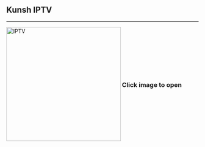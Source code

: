 ## Kunsh IPTV
---
[<img align="left" alt="IPTV" width="300px" src="https://kunsh13.github.io/iptv/img/welcome1.jpg" />][youtube]
<br />
<br />
<br />
<br />
<br />
<br />
<br />

### Click image to open

[youtube]: https://kunsh13.github.io/iptv/

